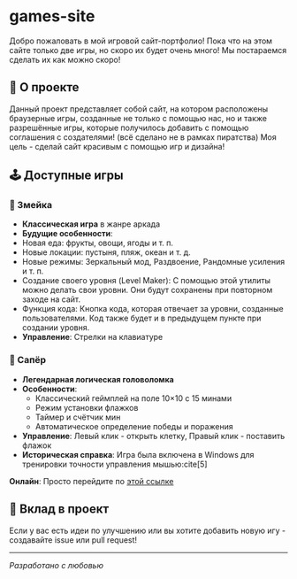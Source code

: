 # games-site

Добро пожаловать в мой игровой сайт-портфолио! Пока что на этом сайте только две игры, но скоро их будет очень много! Мы постараемся сделать их как можно скоро!

## 🎯 О проекте

Данный проект представляет собой сайт, на котором расположены браузерные игры, созданные не только с помощью нас, но и также разрешённые игры, которые получилось добавить  с помощью соглашения с создателями! (всё сделано не в рамках пиратства) Моя цель - сделай сайт красивым с помощью игр и дизайна!

## 🕹️ Доступные игры

### 🐍 Змейка
- **Классическая игра** в жанре аркада
- **Будущие особенности**:
- Новая еда: фрукты, овощи, ягоды и т. п.
- Новые локации: пустыня, пляж, океан и т. д.
- Новые режимы: Зеркальный мод, Раздвоение, Рандомные усиления и т. п.
- Создание своего уровня (Level Maker): С помощью этой утилиты можно делать свои уровни. Они будут сохранены при повторном заходе на сайт.
- Функция кода: Кнопка кода, которая отвечает за уровни, созданные пользователями. Код также будет и в предыдущем пункте при создании уровня.
- **Управление**: Стрелки на клавиатуре

### 🎯 Сапёр
- **Легендарная логическая головоломка**
- **Особенности**:
  - Классический геймплей на поле 10×10 с 15 минами
  - Режим установки флажков
  - Таймер и счётчик мин
  - Автоматическое определение победы и поражения
- **Управление**: Левый клик - открыть клетку, Правый клик - поставить флажок
- **Историческая справка**: Игра была включена в Windows для тренировки точности управления мышью:cite[5]

**Онлайн**: Просто перейдите по [этой ссылке](https://bilipili52.github.io/easy-snake-game)
## 🤝 Вклад в проект

Если у вас есть идеи по улучшению или вы хотите добавить новую игу - создавайте issue или pull request!

---

*Разработано с любовью*
